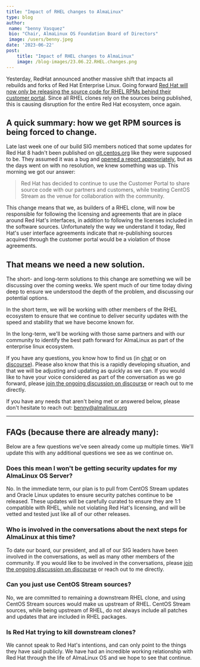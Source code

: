 ```yaml
---
title: "Impact of RHEL changes to AlmaLinux"
type: blog
author: 
 name: "benny Vasquez"
 bio: "Chair, AlmaLinux OS Foundation Board of Directors"
 image: /users/benny.jpeg
date: '2023-06-22'
post:
    title: "Impact of RHEL changes to AlmaLinux"
    image: /blog-images/23.06.22.RHEL.changes.png
---
```


Yesterday, RedHat announced another massive shift that impacts all rebuilds and forks of Red Hat Enterprise Linux. Going forward [Red Hat will now only be releasing the source code for RHEL RPMs behind their customer portal](https://www.redhat.com/en/blog/furthering-evolution-centos-stream). Since all RHEL clones rely on the sources being published, this is causing disruption for the entire Red Hat ecosystem, once again.

A quick summary: how we get RPM sources is being forced to change.
------------------------------------------------------------------

Late last week one of our build SIG members noticed that some updates for Red Hat 8 hadn't been published on [git.centos.org](https://git.centos.org/) like they were supposed to be. They assumed it was a bug and [opened a report appropriately](https://bugzilla.redhat.com/show_bug.cgi?id=2215299), but as the days went on with no resolution, we knew something was up. This morning we got our answer:

> Red Hat has decided to continue to use the Customer Portal to share source code with our partners and customers, while treating CentOS Stream as the venue for collaboration with the community.

This change means that we, as builders of a RHEL clone, will now be responsible for following the licensing and agreements that are in place around Red Hat's interfaces, in addition to following the licenses included in the software sources. Unfortunately the way we understand it today, Red Hat's user interface agreements indicate that re-publishing sources acquired through the customer portal would be a violation of those agreements.

That means we need a new solution.
----------------------------------

The short- and long-term solutions to this change are something we will be discussing over the coming weeks. We spent much of our time today diving deep to ensure we understood the depth of the problem, and discussing our potential options.

In the short term, we will be working with other members of the RHEL ecosystem to ensure that we continue to deliver security updates with the speed and stability that we have become known for.

In the long-term, we'll be working with those same partners and with our community to identify the best path forward for AlmaLinux as part of the enterprise linux ecosystem.

If you have any questions, you know how to find us (in [chat](https://chat.almalinux.org) or on [discourse](https://almalinux.discourse.group/)). Please also know that this is a rapidly developing situation, and that we will be adjusting and updating as quickly as we can. If you would like to have your voice considered as part of the conversation as we go forward, please [join the ongoing discussion on discourse](https://almalinux.discourse.group/t/how-is-rh-new-move-affecting-the-el-family/) or reach out to me directly.

If you have any needs that aren't being met or answered below, please don't hesitate to reach out: <benny@almalinux.org>

***

FAQs (because there are already many):
--------------------------------------

Below are a few questions we've seen already come up multiple times. We'll update this with any additional questions we see as we continue on.

### Does this mean I won't be getting security updates for my AlmaLinux OS Server?

No. In the immediate term, our plan is to pull from CentOS Stream updates and Oracle Linux updates to ensure security patches continue to be released. These updates will be carefully curated to ensure they are 1:1 compatible with RHEL, while not violating Red Hat's licensing, and will be vetted and tested just like all of our other releases.

### Who is involved in the conversations about the next steps for AlmaLinux at this time?

To date our board, our president, and all of our SIG leaders have been involved in the conversations, as well as many other members of the community. If you would like to be involved in the conversations, please [join the ongoing discussion on discourse](https://almalinux.discourse.group/t/how-is-rh-new-move-affecting-the-el-family/) or reach out to me directly.

### Can you just use CentOS Stream sources?

No, we are committed to remaining a downstream RHEL clone, and using CentOS Stream sources would make us upstream of RHEL. CentOS Stream sources, while being upstream of RHEL, do not always include all patches and updates that are included in RHEL packages. 

### Is Red Hat trying to kill downstream clones?

We cannot speak to Red Hat's intentions, and can only point to the things they have said publicly. We have had an incredible working relationship with Red Hat through the life of AlmaLinux OS and we hope to see that continue.